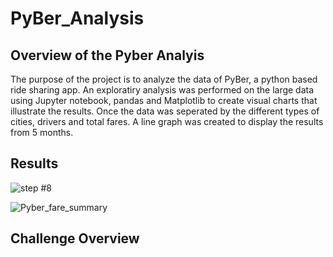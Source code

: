 # PyBer_Analysis

## Overview of the Pyber Analyis
The purpose of the project is to analyze the data of PyBer, a python based ride sharing app. An exploratiry analysis was performed on the large data using Jupyter notebook, pandas and Matplotlib to create visual charts that illustrate the results. Once the data was seperated by the different types of cities, drivers and total fares. A line graph was created to display the results from 5 months. 

## Results

![step #8](https://user-images.githubusercontent.com/95547517/151305563-8160a140-1cb7-4842-a30f-6907696f6ce3.PNG)

![Pyber_fare_summary](https://user-images.githubusercontent.com/95547517/151299086-66e3c2ad-a348-4c57-b9ca-e760da2a09e4.png)


## Challenge Overview
